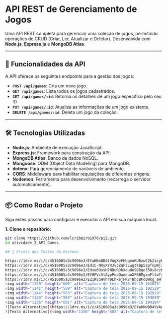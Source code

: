 # API REST de Gerenciamento de Jogos

Uma API REST completa para gerenciar uma coleção de jogos, permitindo operações de CRUD (Criar, Ler, Atualizar e Deletar). Desenvolvida com **Node.js**, **Express.js** e **MongoDB Atlas**.

---

## 🚀 Funcionalidades da API

A API oferece os seguintes endpoints para a gestão dos jogos:

- **`POST /api/games`**: Cria um novo jogo.
- **`GET /api/games`**: Lista todos os jogos cadastrados.
- **`GET /api/games/:id`**: Retorna os detalhes de um jogo específico pelo seu ID.
- **`PUT /api/games/:id`**: Atualiza as informações de um jogo existente.
- **`DELETE /api/games/:id`**: Deleta um jogo da coleção.

---

## 🛠️ Tecnologias Utilizadas

- **Node.js**: Ambiente de execução JavaScript.
- **Express.js**: Framework para construção da API.
- **MongoDB Atlas**: Banco de dados NoSQL.
- **Mongoose**: ODM (Object Data Modeling) para MongoDB.
- **dotenv**: Para gerenciamento de variáveis de ambiente.
- **CORS**: Middleware para habilitar requisições de diferentes origens.
- **Nodemon**: Ferramenta para desenvolvimento (recarrega o servidor automaticamente).

---

## 📦 Como Rodar o Projeto

Siga estes passos para configurar e executar a API em sua máquina local.

**1. Clone o repositório:**
```bash
git clone https://github.com/lcribeiro1976/pi2.git
cd atividade_2_API_Games

## 🚀 Prints dos Testes do Postman

https://1drv.ms/i/c/4516005a3c9096e3/EYaHKwBD4tVAgXeFHUqmoKUBzwE2k2icyP9Mtfac_j0_tg?e=UHR9Jt
https://1drv.ms/i/c/4516005a3c9096e3/Ed1C-NRyXYRJvJZaF3Lwgt4Bp5zpfnpWjit8kU74nszXJA?e=63EHn1
https://1drv.ms/i/c/4516005a3c9096e3/Edxe6OosH7NDuRDhXduUu98Bgo35Os8czK2ZUL0THozsGA?e=loyfMz
https://1drv.ms/i/c/4516005a3c9096e3/EY0FVc5tAypPupOwmeuoXFEBMgxnFltwTvnD66gTeHwXRA?e=6cOrvM
https://1drv.ms/i/c/4516005a3c9096e3/EZiRv5Wvhr9LhkejFRVTNhcBPcQWkg_aHlVoQv6LvCCf_Q?e=y1lgnP
<img width="1150" height="605" alt="Captura de tela 2025-09-15 161025" src="https://github.com/user-attachments/assets/dc90233b-c6b5-47fc-b8e6-ddb7d4b2bdaa" />
<img width="1141" height="569" alt="Captura de tela 2025-09-15 192529" src="https://github.com/user-attachments/assets/dddd30bf-e4cf-4779-9b1c-478db7898252" />
<img width="1144" height="563" alt="Captura de tela 2025-09-15 192929" src="https://github.com/user-attachments/assets/c10bc943-0121-463d-a3b9-0f79aa724b6a" />
<img width="1140" height="563" alt="Captura de tela 2025-09-15 193839" src="https://github.com/user-attachments/assets/524c4396-c318-420a-82fa-2c25fdd7cb25" />
<img width="1136" height="601" alt="Captura de tela 2025-09-15 194104" src="https://github.com/user-attachments/assets/59f245a6-0573-47ca-9c03-113b32dbf0f2" />
![Texto Alternativo](https://1drv.ms/i/c/4516005a3c9096e3/EYaHKwBD4tVAgXeFHUqmoKUBzwE2k2icyP9Mtfac_j0_tg?e=UHR9Jt)
![Texto Alternativo](<img width="1150" height="605" alt="Captura de tela 2025-09-15 161025" src="https://github.com/user-attachments/assets/dc90233b-c6b5-47fc-b8e6-ddb7d4b2bdaa" />)
